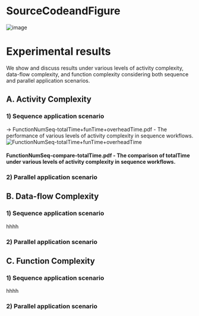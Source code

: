 
# SourceCodeandFigure

![image](https://user-images.githubusercontent.com/73005808/122500711-dc1a2380-d025-11eb-85c2-961920235a6c.png)


# Experimental results
We show and discuss results under various levels of activity complexity, data-flow complexity, and function complexity considering both sequence and parallel application scenarios.

## A. Activity Complexity
### 1) Sequence application scenario

-> FunctionNumSeq-totalTime+funTime+overheadTime.pdf - The performance of various levels of activity complexity in sequence workflows.
![FunctionNumSeq-totalTime+funTime+overheadTime](https://user-images.githubusercontent.com/51308506/125055783-2731ce80-e0da-11eb-81b0-99e327ba5340.png)


#### FunctionNumSeq-compare-totalTime.pdf - The comparison of totalTime under various levels of activity complexity in sequence workflows.

### 2) Parallel application scenario

## B. Data-flow Complexity
### 1) Sequence application scenario
hhhh

### 2) Parallel application scenario

## C. Function Complexity

### 1) Sequence application scenario
hhhh

### 2) Parallel application scenario



